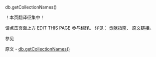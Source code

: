  db.getCollectionNames()

 ！本页翻译征集中！

请点击页面上方 EDIT THIS PAGE 参与翻译。
详见：
[贡献指南]( https://github.com/JinMuInfo/MongoDB-Manual-zh/blob/master/CONTRIBUTING.md )、
[原文链接](  https://docs.mongodb.com/manual/reference/method/db.getCollectionNames/  )。

 参见

原文 - [db.getCollectionNames()]( https://docs.mongodb.com/manual/reference/method/db.getCollectionNames/ )

